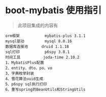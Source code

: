 # boot-mybatis  使用指引

> 此项目集成的内容有

    orm框架           mybatis-plus 3.1.1
    mysql驱动         mysql 8.0.16
    数据库连接池      druid 1.1.18
    sql打印           p6spy 3.8.1
    时间工具          joda-time 2.10.2
    1、MybatisPlus配置
    2、entity、dto、po、vo
    3、字典枚举封装
    4、雪花算法uuid生成
    5、p6spy sql执行打印
    6、重写spring的BeanUtils和StringUtils
    
